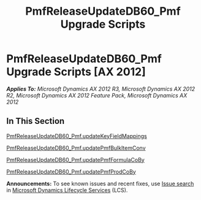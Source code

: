 ﻿---
title: PmfReleaseUpdateDB60_Pmf Upgrade Scripts
TOCTitle: PmfReleaseUpdateDB60_Pmf Upgrade Scripts
ms:assetid: f3b2808f-0d8e-48d7-b6ff-a05594b3a26d
ms:mtpsurl: https://msdn.microsoft.com/en-us/library/JJ737518(v=AX.60)
ms:contentKeyID: 49712212
ms.date: 05/18/2015
mtps_version: v=AX.60
---

# PmfReleaseUpdateDB60\_Pmf Upgrade Scripts [AX 2012]


_**Applies To:** Microsoft Dynamics AX 2012 R3, Microsoft Dynamics AX 2012 R2, Microsoft Dynamics AX 2012 Feature Pack, Microsoft Dynamics AX 2012_

## In This Section

[PmfReleaseUpdateDB60\_Pmf.updateKeyFieldMappings](pmfreleaseupdatedb60-pmf-updatekeyfieldmappings.md)

[PmfReleaseUpdateDB60\_Pmf.updatePmfBulkItemConv](pmfreleaseupdatedb60-pmf-updatepmfbulkitemconv.md)

[PmfReleaseUpdateDB60\_Pmf.updatePmfFormulaCoBy](pmfreleaseupdatedb60-pmf-updatepmfformulacoby.md)

[PmfReleaseUpdateDB60\_Pmf.updatePmfProdCoBy](pmfreleaseupdatedb60-pmf-updatepmfprodcoby.md)

  
**Announcements:** To see known issues and recent fixes, use [Issue search](http://go.microsoft.com/fwlink/?linkid=389258) in [Microsoft Dynamics Lifecycle Services](http://go.microsoft.com/fwlink/?linkid=306505) (LCS).

